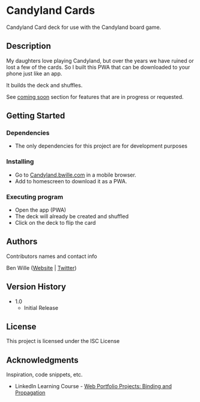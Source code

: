 # Candyland Cards

Candyland Card deck for use with the Candyland board game.

## Description

My daughters love playing Candyland, but over the years we have ruined or lost a few of the cards. So I built this PWA that can be downloaded to your phone just like an app.

It builds the deck and shuffles.

See [coming soon](#coming-soon) section for features that are in progress or requested.

## Getting Started

### Dependencies

- The only dependencies for this project are for development purposes

### Installing

- Go to [Candyland.bwille.com](https://candayland.bwille.com) in a mobile browser.
- Add to homescreen to download it as a PWA.

### Executing program

- Open the app (PWA)
- The deck will already be created and shuffled
- Click on the deck to flip the card

## Authors

Contributors names and contact info

Ben Wille ([Website](https://benwille.dev) | [Twitter](https://twiter.com/benwille))

## Version History

- 1.0
  - Initial Release

## License

This project is licensed under the ISC License

## Acknowledgments

Inspiration, code snippets, etc.

- LinkedIn Learning Course - [Web Portfolio Projects: Binding and Propagation](https://www.linkedin.com/learning/web-portfolio-projects-binding-and-propagation/welcome)
